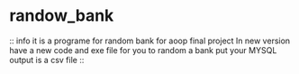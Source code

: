 # randow_bank

:: info
it is a programe for random bank for aoop final project 
In new version have a new code and exe file for you to random a bank put your MYSQL 
output is a csv file 
::
